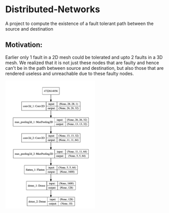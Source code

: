 # Distributed-Networks
A project to compute the existence of a fault tolerant path between the source and destination

## Motivation: 
Earlier only 1 fault in a 2D mesh could be tolerated and upto 2 faults in a 3D mesh.
We realized that it is not just these nodes that are faulty and hence can't be in the path between source and destination, but also those that are rendered useless and unreachable due to these faulty nodes.

![cnn](https://github.com/nikki30/Defense-Against-Adverserial-Input/blob/master/img/4.png)



